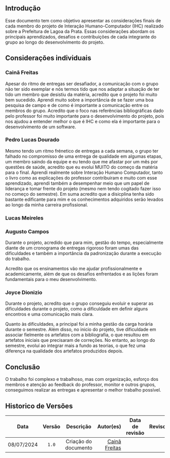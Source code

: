 ## Introdução

Esse documento tem como objetivo apresentar as considerações finais de cada membro do projeto de Interação Humano-Computador (IHC) realizado sobre a Prefeitura de Lagoa da Prata. Essas considerações abordam os principais aprendizados, desafios e contribuições de cada integrante do grupo ao longo do desenvolvimento do projeto.

## Considerações individuais

### Cainã Freitas

Apesar do ritmo de entregas ser desafiador, a comunicação com o grupo não ter sido exemplar e  nós termos tido que nos adaptar a situação de ter tido um membro que desistiu da matéria, acredito que o projeto foi muito bem sucedido. Aprendi muito sobre a importância de se fazer uma boa pesquisa de campo e de como é importante a comunicação entre os membros do grupo. Acredito que o foco nas referências bibliográficas dado pelo professor foi muito importante para o desenvolvimento do projeto, pois nos ajudou a entender melhor o que é IHC e como ela é importante para o desenvolvimento de um software.

### Pedro Lucas Dourado

Mesmo tendo um ritmo frénetico de entregas a cada semana, o grupo ter falhado no compromisso de uma entrega de qualidade em algumas etapas, um membro saindo da equipe e eu tendo que me afastar por um mês por questões de saúde, acredito que eu evolui MUITO do começo da matéria para o final. Aprendi realmente sobre Interação Humano Computador, tanto o livro como as explicações do professor contribuiram e muito com esse aprendizado, aprendi também a desempenhar meio que um papel de liderança e tomar frente do projeto (mesmo nem tendo cogitado fazer isso no começo do semestre). Em suma acredito que a disicplina tenha sido bastante edificante para mim e os conhecimentos adquiridos serão levados ao longo da minha carreira profissional.

### Lucas Meireles

### Augusto Campos

Durante o projeto, acredido que para mim, gestão do tempo, especialmente diante de um cronograma de entregas rigoroso foram umas das dificuldades e também a importância da padronização durante a execução do trabalho.

Acredito que os ensinamentos vão me ajudar profissionalmente e academicamente, além de que os 
desafios enfrentados e as lições foram fundamentais para o meu desenvolvimento. 


### Joyce Dionizio

Durante o projeto, acredito que o grupo conseguiu evoluir e superar as dificuldades durante o projeto, como a dificuldade em definir alguns encontros e uma comunicação mais clara.

Quanto às dificuldades, a principal foi a minha gestão da carga horária durante o semestre. Além disso, no inicio do projeto, tive dificuldade em associar fielmente os artefatos com a bibliografia, o que resultou em artefatos iniciais que precisaram de correções. No entanto, ao longo do semestre, evoluí ao integrar mais a fundo as teorias, o que fez uma diferença na qualidade dos artefatos produzidos depois. 

## Conclusão

O trabalho foi complexo e trabalhoso, mas com organização, esforço dos membros e atenção ao feedback do professor, monitor e outros grupos, conseguimos realizar as entregas e apresentar o melhor trabalho possível.


## Historico de Versões

|    Data    | Versão |                                                                    Descrição                                                                     |                                     Autor(es) | Data de revisão |                 Revisor(es)                  |
| :--------: | :----: | :----------------------------------------------------------------------------------------------------------------------------------------------: | --------------------------------------------: | :-------------: | :------------------------------------------: |
| 08/07/2024 | `1.0`  | Criação do documento  | [Cainã Freitas](https://github.com/freitasc) |      |  |
